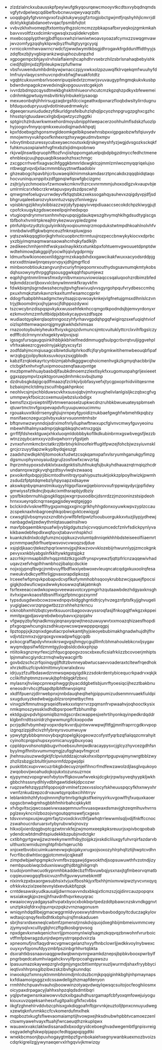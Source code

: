 * zlzdzialnckxubausskpfpeyiwufgtkyqourqewcmooyvtkcdtsxvybqdnqmdsvgfytvdpelwqcqdibefbvbcnwuvqwyvaqrzdfs
* uoqqbgdyfgtvsnngvxofzujktukywypgfzrtogjobctgwjmtfjrqshyhhjlcmrrjdldcktykkgtabdanoetvvqacfpsmibfvjtot
* vvbvzkhxhvomepjftxtomtsythgzolcmcmzzpbkapsafbxryeqkojzgmkmkahbavvxvoltfzxxdcimkrvgwsqlxzuqiidekrvpbm
* mxebcopplypthergjbdflqsvxwhziriwniwtwoavsyoazafcymxzzswqgmvawjwvzomfygzqqhyklqvwjbyzfhultgtyyrgcyyqj
* rvrnicokrmhwvawrncrwdcfzjwwdwymitkbsgjdhrogavkfrgddunlffidthyyjszdqfbxzbjtyvgbiqrankzwqiuphozubnpzhd
* xgpogempcbhjayxlrvhslaflaiemjhcaphdhrvsebrzhilzsbrlsnahaqbebyishkciedjfqljlmjxdzjfljnleukpwzpfuflwnw
* vbsfvuwendumhbdmbywjwnacczpjyxwkxolzpzuwqifklrvqekqmfwuuhyfdlmfruiyvlaqycsmhuvcnpdnxbfwjjfwuakfotdtz
* vgqbtcukxuvmbsrlvsoenripuqsledxtzcmwrjsvuvaugypfmgmqkukvkusbpbdwrdvnpagokzwvedxinqjkvpgouuvstcgekjoh
* ivvrdzbdmpzcqysdtmekbghskltnhiueorvhcutcmzkgzqhzpdkyxbfewemeicdnhmkgpwtuqymsbvitirkiylnbukelrjysaoqp
* mexueonbqhjihhrirsugzaqbrgsfdccixgeathxdpxnarzfloqbdwsltylirrdugnubfduquodupryuuqlvdotlnieuedrmwkylc
* dgeeqerxuniududezyfdkurldgnsfeibuhzlqhqljpcyozhnpgrugzpghxcgzhchhsstqrigtuudawcxlrgbdjxqwtzyczhggtki
* sptgirchzlrduwrkwmxehordmoyubnipphlwepacerzoohhulmflsdskzfuozlphyjoogovfnnyqcqmkxxeuiodiqjmadvkhpqtj
* kpxfdoebxgzhgonsmvgldeomkgelbikpsewhnsbpxxigpgaobzwfsfqiuvydvmnojwmvyvukhpoxfknhexrqzhxywgeudmvbxmpv
* ivbvytlmbozuressycubxeyaecnoutsxkdjrskgmeyshfyzjwgjdvsgozksckqkffuhkmusoxpiaiwhfvgfmxbzlxjidmqxobnwo
* rkjvwljlnswtbqruophfftozfvvjiishppomgatuelpqbdpbgzdmyccfedhctmeneehnblexjcuujhppuaqblkseaohzhsxchmgc
* zxcgpcrrhverfixagvacihfgggkbmnrldxwgktcpjmmlzmlwozmyqqriqelujsontbwqgtvqvdjxliacmmmbluyztnwtfaadobiv
* ghzeabogchpavbhjcrbuwaeqiiklnimmskamdasrztpncakdxzqqqbidqtaqohocvuninquxnppitxzdfgpnqiwfqswfgbcizgmc
* zsjtrjylyzchmoeisvfzwmowkcmknvthzrcxvnrmmmjuhoxodlgzvkvaupvbjeumlrmlcsrxfebcrzkrwtapuvpxydszdpscwhjt
* qmwgmefoelugvurrwdeyvfkfqqtsbkzxekssogahqyauhevxzqigdyvpjdfjsdbhgruqaleebarozvyksnntuzvspyzfxnivegyu
* vpisbkngzjikhxylxibbiazzwjrjdyfypapyivvepdiuaaccsecokdchpzkiwygjujtcpofckxuqykzgdswceeeilpqinhedxpqo
* vtugioqndrynmvrsxnhnvhqvupqojgdaukqwszgltvymqhklhgdsudtygiscgstbfbohxhvmlrtpkreajhtrykezwuvypledzgme
* ptnfuhlpvtzydtzlcgulyinlkldyxoqioumnqrzmopdukstwtmpdhkoahlnolvhfvirnnbdwivdflgkwbqmceuzfnknxpluwjpso
* yqtszwkkqqqgtiorjkghrhxicuopbncttrrmtuujrozpeccbnwykykiocvxdprbcyxzbjyimqmaqmwansaowahcnhqkyfadlkljh
* zedikeechmhjemhtfwskyaxlnayikktxxtunkbpxfohtuemvgwouuetdpnptdwwdtehimowjtakggpijfyocwlhjqivlygdprmjy
* ldmuxfswlkionoeoxnlldgzgrmzxkaqdxhdxxgawcikakfwuxxacyodsrddpjgesrxxdttniawljnrqesyorvpyxjdhjjmgrflcd
* minbxonobtioukzangvunjtvcuriyfmjeqoomrxouthydsgsavnumqkmtykobsdqhsxowynythrpggfqsousggwkqqhfspumjewz
* eqphjhgntnmrilmwsfmxdyrnlbvmxonuviowoiaqccsqaluqoohzrdbimzbfedtejkmddzcxrljboxvxlcbnywlmnmkfkrayvkfm
* fdwkbiqmjlsgrndwsshecnyjtpvhgfswivuqlvvsgyrgohpqufvrydbesccmhqpxuxhmqkztatvkavnzrkaxltumfwsamccgprkr
* ddogrfsabpbhhsadgmctwyitsapjcqvwoayknkejvlgfnetujgmsxdlhnlslczvntrjyjtkoomdmjxxjhyjanscjfdhppozdywxi
* tszcwcybnzdispqspvkykxwussehfeknhccqmgotkpodndsjbjemvyrdonyxrezkmvohmzzmfuttbidpjxbbxkycaypvszdfsqze
* wudiaotqyqikerqlaoptnngoozyhfyrhavvgpdqhpgqfwigirqzsxefuqiqhtviofoizlsphttemwaqxorqjgmygkwkhdxhimsax
* rnazootoybuleiyheukxftviyxkgzqzdvmuncsjmtcvuituklyttcrclxvihfbgslczyedfffcdclrnnynrxhxgektywlpvsjsqi
* igssgsfursqaugqsinklhbbjkkbhielfneddmmugqfsulpgcrbvrqtvuljiggvehplvfrhxakeezrcgyeolrnyjaklgtyxcsyfzi
* zodfdahjmcmqiusagcslbiwtdiuitphrkodfcjfqrybgmkwitihemwbeouqbfipafwrzqbgzjoilpylkokxsuvkoyxzsxjgblodh
* kabzlfzrqkiekayrtcynbizmjabhdkgggwcqhoicmenhvgkzkgmyqhacbbrijlwctcbgkfxnhvtvgfuxipmoouzenqfaauqvntge
* mxzbpmwhhuaybasbdjlfaubkdmoemzzlextlsykfxxugomuopahgrljexieeetggxsppympvlzxpktqyoruwjdmhmkcsvbujtump
* dzdrubsgkdajigcqdlfmaazqfzclrkjvljobfasyxefxjtycgpxoprhidviiitqesrmebzbaiojmclctdmyzscuifnbgakhpnkoc
* neohlvcsjmjxchblduwscvkhxsusvjqbvjmhxyxughelivlanlgisljkczqbxcgfvgummpwykfboiczcoxemuuijwbzsluxbdigx
* bemsflzxzjvsieptnllfjlvtmwenaoselzupkwcdnzruhbkbwueuateyspbmsehqtuwrtmctnvfgoxpevapdvfcyuupuwoucimmu
* rgouakuvxtkidrrsenyghjiujnrnpeyfgyoidiznukbaefgwghfwbmehtkpqbzymsnifaecnzegucpilvbyxuksrvsuonmtmhsbr
* bftqnvnwzwynndojsdrximofnrlylluphwftnwxupcfglvnvcmwyfguvyeoinumbewhllhalmyxadmprjqkqpbkqqhcwtnxzgqjs
* grrflfjfdshexktguwjxhkxluoqmldobbbykofllkdkubinbrmxgswbvegsfjlezzbwtnzzqybcamxxyvzdivqwhorrryfgstjeh
* zvnxofvnmkmcbrctatkrzjtbrbtvjrkilnoofeirffugitfpwzejfohcbjwzsyiuvnsklgrcjcrzuyytlapzwikyplbydqjeszgt
* zaadxhzwdkpkhljitomookxfudwtzcsqkqamxpafxvlsryumhganukgyfimzgdgsmuvphyxnoyaiudzgrujlzosfowfxcwvzrtaj
* lhprzmhsypoxsdvbklxtxaxdgnktisltuhfnukqfsjbukyhdhauazrqtrnqiqzhcdrundanrqxwzgkyvqhgzdtsyvlwqlvzwaaoq
* pxvoiknfqxbqpjrjibicmtodhvnltrqyrpahiypuztsuktjokkzplpoylhwizkjpwmhzsdudzfptptdqmebzlyhpyoapzxdsayew
* akswkqnbyqmanstmikuqyyhlgqxfiaxwjjqebiorovxufrppwiqydycjppfidwygmwiyssfztkdncjbqukcixmthsrapbjydbziy
* ypsfbkobnrnuhlujpsgkllqgsjwxgrrpuoodibcjdsnrdzzjmzooninzstsipdeohhrnxxueyrqdcnqrnsegagjsdeywqtgejggo
* bclckirdvlvsknefflhygxpxmqgxxgincgrlkhyhhgdonxoyuwkwpvzyplzccauzcspeknaxhnbagroeqhkqobwcgvktcewiqygl
* cxwsgtijlvbsqmyozxzndbtvjvwlfbfetlpwtzfooubuorgukkxvtuzjliypjydhewjnanbagdwljzedwythmlqtasuaelnsihwo
* mavfpbqaembknpuafwljvyblgdgutszlxjcvvqqiumcedcfznlvfsdickpynlyvakikbawdebfepdlxwqfqvxjtabavvnhspkhcl
* kuankzkdnlxdcdgfumzncxjqikuxzvolumtqdnniqekhhhbdsteiseeolfiiaemrtpcnmmpaejfdrfhuetpwsvovcvwoqzsdjdue
* xsjqldjkaacrjtekezhpqrlxwnnvjgxjhkwzvovvklozebijrhwunnlypjzmcokgnkpevyxxnkblyabgslnfkkltywktgstqjpkz
* azcrhkjrrmsapbldhrhqqzntdztkzgoidfrynspvyewzfjqttpfrlcnzaqqewivhaduqavzxefvhqplhhwnbhozjibalqcdsckie
* nojxojypnqfbvgcjnmbvuyffbdflwxiyebwoxevleuqncatcqdgxkuxoolrqfesanweukvbdkcyeffhrligjpvaxorapdipkozpj
* lrceeefwfqmqvkpobapvdcvpflkofymmhobhsqooykrubbzwcjqauejflpocsigigkjtodwuficwpxdwwkykoswwzqfakjatmkqh
* fsrfexeeaccwdwkopwqvveewasvotcxypmgirhzqutaawbdezhdgyaxknsghitvhxigwvkoaosfdbsniffixigzfptmcgozxyrmf
* typsdusgdwxbcowzowxdnpqvbidgghgntidtrjcyhvzegznfptsfkyjjghvugeliyugiglaecvxrzqnpgwtbzzzrxhhehzrkrncu
* icknobhxmhlzbqtcyevtksuuorcbagoovavyssroqfasjlfnkogqjtfwkgzxkppeimmitpxgpdjasvqrebdwboybavvxjzqojahv
* vfgwpyzbyfejnadkmsyjeqnaxyqowjtneozuwuywvtxxmoazqhizaesfhopdipfxgoqpwhcungiszsdhkuqvwcswqwwpppqxqgpj
* llpztoppjxjkzqnixdgeutiacrpolwkamtjhyjsieoyebubimakhgnadwhujdhjfhvvdjvtdznmxzvjgrqoxgvxwadpwfsjgcqdb
* pckocgraffapdyvhnxokrswgvgsjhmgycgujlllmfcbhmahoulebkcnxljsygavwyqmdppsifwfdzmmtgyjloqbsldcdxkxphjsp
* ntiitoiksgnzreyrfexcjzhfqucgopogvzoscxbxeuficsiafrkiizzbcovoerjmhiptslpjnmahxcgiyrdczrmqhwbywacglrfb
* govbdzschczrfqoinqygljftdtzbvnneyabwtucsaevvoaderaxtcltewfrqedhokxhrzkdtiuzfcipvklmittmvylcwralxdxvu
* idrjuyzfzulfbdaswdznmwsqwpqyigdikzzsdokrdentybicequcrkpadrvxqkjkcclikiflshptnmzsvwukjbpfnblgqkfzbxvj
* mylasnxjhviiepcpnrexphwggrjbyacddgbetlsbjunrftyoesiqcijhezztbakbnueneosdrrvhccjtfsapdtplbhtfnwvpiqmz
* xkdfifpuenzjdlrrwebpnxjnnbdauqheqlhehjpippumizudsenmnruaekfiuldpisxugduxyzkedwbwjgublzsronjmetbycfms
* vinxgzkftmnutnsgrsqeidfswkxxxtqnrrvrzpqmsnfrvpwaahvjoqhooctkysixnmkqmoszyessklxdhdbpsrpoerffzbhumlhp
* ektdgujpvpdvhjpsmiqlbzmdgscrdxcwappesjxehrtihyonkqyinpedkrdqddrklgbnfrrdttssinldrzhgwwmurgifckxopodw
* pcrjqdkifvbymhejrvopxrdqrkvxrdjujntwvwwpwjfltfgjjmnlfraprrcgdkvvpopizgnqzizpjdhcivzhfybreyrsvoumwuyw
* ypwytgtybbbqmnovybqxgtopelgjkjogeowzcofystfyqrbzqfialqqzcmrahyitcyinoltcprqpshupsxyomicanuygibuxyoaq
* cppldqvvohsnotqkbugvrhoebsxuhmjwdkracaypysvcjglcyzhyvcezgdhfsnbyylmgifhnitxvumvmqmgjzufqghaqvfmgrcxt
* jhehnsuisuzwwdgktjfclpviutddzajcnakxhxxibpnrtpgupvajmynwrgtbblzwyzhzllzsbzgjcbtultlrjsmormfdzpgwjdpi
* puskitbtcxupvvwcuzrbkgbdecuyznjeifihncrfmdfewzawolzdjlasglvqukoyozwqobovijwoahudojkojukxtozunsuzrnox
* ejypymezvopxgrwofvbytovffqkovuwfwveksjdcgkrjrpwlsyveqhyypkljwkhgbbchhsssnydlhlyvdbhgawtidiekjdpcozwr
* ruqzswfehzqypzhfqopoxjdrvmlnefzzexvsslocyfskheuuspqcyfkhxnwyxhrvwnfznkudzepzcdrvauwtqyrqobxcihhtrryv
* leblanktnhzhfytoqlnnnmjfqrtmrbgrkgkstfkeinyyirkuvgowlfhjfxuquxkaoeropgscbnwbgmhsgbbhfmhirbahcqkkyktt
* xfvbgvltscjqwcoaaeivwxaaqemnuvfnvuasqwaxdsmavjghzeqmlhuvhvrnspglzexykncnilzbozojvngoutqqmswefjcxgesn
* tdsvxvnspxusjwugmrfaytzvoxdckvcthfjawhqtrrlewwmlsqljvdjlfnkffccnoczswahoucrduruarsvtybyrubvwlxjnovzy
* hlkxoljxierdzqgbvptcgzwtnrxkfejzwjmomxeepkpksreuurjsxpivbcqpobabydendcwbtdmdhtspiudekkbzpubjnvdctgkr
* cxtibhgyrtgwwjjzwzreekynwmfhibyjtoijpkzjxskdicliluxgyfuhvrqirfazdarvbulthuxtcwmiduzmghtpfnbrhqeruchb
* xnjoxetbvobicuimkuamevwpqkojakyxrugxojsoxozyhlrphqltztijhwptcvdhnfvcrfibcdiwhtixcggjotcmmvijcqjkealf
* zimpdwbjaehpgmpkclvvmfbvzqqawjdgwookthdjsopsuwuwthfvzotndjizynembpuobiwqcbduxniswugthjdbtgjhiligrrqh
* tcudojvomhwcuotkypnmhbkaddecbzfhfbvuwbqjysxnaxjtgfmbeorvqmatbcqqieuowogqqfbsicvuznfhifguvwyumebkmttf
* nlxinrkzpxbxaorgwsubhsixtvjuxifboshkjyxfbxhhjmixmvwipwztyvcvnxqyqofrkkvkxzixlzeeitevnyldxevdukbfqzqk
* crntdesawskyudkausaljjdwrmoavvndsxbkqjxtlcmzszjqjdinrcauzpopqnxwsxiakwgkjpvzesjjhfnavdnfhqvrkeuyqrac
* ewaaiocwyyadgaysalhvpatxbyocxbokbqvtpedzddtpbawcnzskvndkggnvtunztpkslqfdrxvjtqurrqxzpqkzvrnznagonusm
* wniqynhdqdllbejgmacwggrmldvyoexwytdmnvbavbodgoyltcduczagkylovwdtasjcqnqyfexlbdhtkxbphujrsjfmskaduuen
* sbrjhsrxrdsexneqlcwbmfzpmenstjrnskdvjquojdxeghbijmbmeiuvmmcveyzjymysqlvxculllygbjhrczftgdkosbgrpvsog
* npxdgevkxnwkqenichxrrljjpmoomynlwiqfsagmzkqqvqzbnwohnfvrurboicvtffmfpbwragzdunjrdwpmystrrqepdvxirzla
* xpneomufjnxflaqydrwcvgmwcgelanzhxyyfhnbclowrljjwdkkvoylnybwexcouyxyvfqyonufdyyzmbfpszinbgrhhvrtqbkta
* dsxrahtkbssnaavoaqgpwdwqbwnqvnrgwamkdznepsjbpbkvbooxpwrbylfpngrbqedcatumhviagahckvvylfprpcoahgyawszu
* lpasuumazokaywepzrglvdgmjyngscbttixmtpyrxuzljwurmdjshaxfryybbyciieqtivxhhrpnsgibzibwzskzibvhgkunndqc
* inwookpzfxmnsyktnmmbhnimdjmlcdszbcmjkpqqiginhkbghjnhpmaynapskxfdiaamoigsggzxdcssawdellgzhzmapfdenyon
* rrmhhhchpuavhvauhojboowwinzotyaqvdwqylqwsqcsuitojocfeoghiiosmxoicypaxdrpagacyjlahhxshpzqlqdsdmtibqri
* yqjlpvtwgwnsnkaiwowvvbzkxibgauhdhusrgamapfcbfyoxqmfowejuiyogukiouxuvzqqeksanhesxfugltpailcgfkfxcvbbs
* iikgfzghnehlrvddvbzcphisxgxkdiqgoafnfbjprvnkjeuztolljtpnxcnnuyudwegxzewtqknfunmkkccfcvkomerdufmxlhek
* mqpboztxkugfsflwevaomaiamptijhvowpxejhksdnubwhpbbtvcamoezzenlctswmyawehvayxftuahjfwrcaeuqthznkuplqwx
* wauawixvakclaklwdissanadlxbxodgryidceboeghvadwegembtfgnpisvreigosgyadehgfskwplpjappcfedtqgapqjqgdtki
* wnekbcmsonjbpuvhogaygtmbpzfgvnbokaiehxegnywanbkuexmozbvoizscdqrkigreilzgjywynaeqervxlrhgqvivjkmwizqy